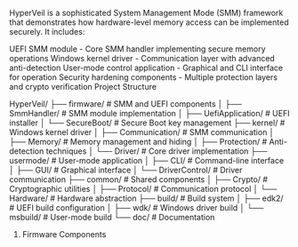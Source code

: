 HyperVeil is a sophisticated System Management Mode (SMM) framework that demonstrates how hardware-level memory access can be implemented securely. It includes:

UEFI SMM module - Core SMM handler implementing secure memory operations
Windows kernel driver - Communication layer with advanced anti-detection
User-mode control application - Graphical and CLI interface for operation
Security hardening components - Multiple protection layers and crypto verification
Project Structure

HyperVeil/
├── firmware/                   # SMM and UEFI components
│   ├── SmmHandler/             # SMM module implementation
│   ├── UefiApplication/        # UEFI installer
│   └── SecureBoot/             # Secure Boot key management
├── kernel/                     # Windows kernel driver
│   ├── Communication/          # SMM communication
│   ├── Memory/                 # Memory management and hiding
│   ├── Protection/             # Anti-detection techniques
│   └── Driver/                 # Core driver implementation
├── usermode/                   # User-mode application
│   ├── CLI/                    # Command-line interface
│   ├── GUI/                    # Graphical interface
│   └── DriverControl/          # Driver communication
├── common/                     # Shared components
│   ├── Crypto/                 # Cryptographic utilities
│   ├── Protocol/               # Communication protocol
│   └── Hardware/               # Hardware abstraction
├── build/                      # Build system
│   ├── edk2/                   # UEFI build configuration
│   ├── wdk/                    # Windows driver build
│   └── msbuild/                # User-mode build
└── doc/                        # Documentation
1. Firmware Components